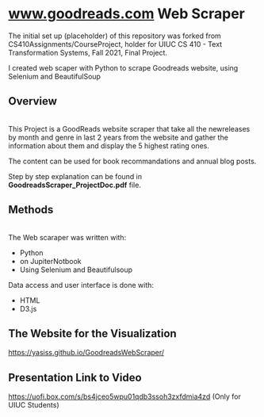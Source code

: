 # www.goodreads.com Web Scraper

The initial set up (placeholder) of this repository was forked from CS410Assignments/CourseProject, holder for UIUC CS 410 - Text Transformation Systems, Fall 2021, Final Project.

I created web scaper with Python to scrape Goodreads website, using Selenium and BeautifulSoup

## Overview
<br />This Project is a GoodReads website scraper that take all the newreleases by month and genre in last 2 years from the website and gather the information about them and display the 5 highest rating ones.

The content can be used for book recommandations and annual blog posts.

Step by step explanation can be found in **GoodreadsScraper_ProjectDoc.pdf** file.

## Methods
<br />The Web scaraper was written with:
- Python
- on JupiterNotbook
- Using Selenium and Beautifulsoup

Data access and user interface is done with:

- HTML
- D3.js 

## The Website for the Visualization
https://yasiss.github.io/GoodreadsWebScraper/

## Presentation Link to Video
https://uofi.box.com/s/bs4jceo5wpu01qdb3ssoh3zxfdmia4zd (Only for UIUC Students)
